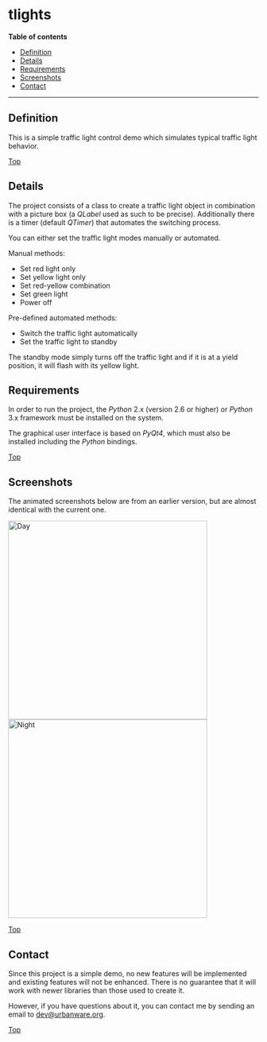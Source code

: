 # tlights

**Table of contents**
*   [Definition](#definition)
*   [Details](#details)
*   [Requirements](#requirements)
*   [Screenshots](#screenshots)
*   [Contact](#contact)

----

## Definition

This is a simple traffic light control demo which simulates typical traffic light behavior.

[Top](#tlights)

## Details

The project consists of a class to create a traffic light object in combination with a picture box (a *QLabel* used as such to be precise). Additionally there is a timer (default *QTimer*) that automates the switching process.

You can either set the traffic light modes manually or automated.

Manual methods:
*   Set red light only
*   Set yellow light only
*   Set red-yellow combination
*   Set green light
*   Power off

Pre-defined automated methods:
*   Switch the traffic light automatically
*   Set the traffic light to standby

The standby mode simply turns off the traffic light and if it is at a yield position, it will flash with its yellow light.

## Requirements

In order to run the project, the *Python* 2.x (version 2.6 or higher) or *Python* 3.x framework must be installed on the system.

The graphical user interface is based on *PyQt4*, which must also be installed including the *Python* bindings.

[Top](#tlights)

## Screenshots

The animated screenshots below are from an earlier version, but are almost identical with the current one.

<img src="https://raw.githubusercontent.com/urbanware-org/tlights/master/gif/day.gif" alt="Day" height="400px" width="400x" align="left"/> <img src="https://raw.githubusercontent.com/urbanware-org/tlights/master/gif/night.gif" alt="Night" height="400px" width="400px"/>

[Top](#tlights)

## Contact

Since this project is a simple demo, no new features will be implemented and existing features will not be enhanced. There is no guarantee that it will work with newer libraries than those used to create it.

However, if you have questions about it, you can contact me by sending an email to <dev@urbanware.org>.

[Top](#tlights)
